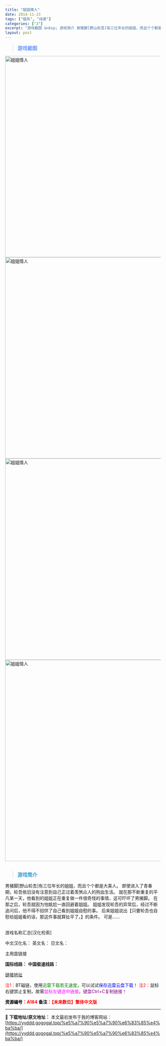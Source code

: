 ```yaml
---
title: "姐姐情人"
date: 2014-11-23
tags: ["姐系", "纯爱"]
categories: ["J"]
excerpt: "游戏截图 &nbsp; 游戏简介 男猪脚[野山轮吾]有三位年长的姐姐，而且个个都是大美人。 即使进入了青春期，轮吾依旧没有注意到自己正过着羡煞众人的狗血生活。 就在那不断重复的平凡某一天，他看到的姐姐正在重复做一件很奇怪的事情，这可吓坏了男猪脚。 在那之后，轮吾就因为怕尴尬一直回避着姐姐。 姐姐发现&hellip;"
layout: post
---
```


<div>
<blockquote><b><span style="font-size: 12pt; color: #6699ff;">游戏截图</span></b></blockquote>
<div><img title="点击放大" src="https://yyddd.gogogal.top/wp-content/uploads/2025/04/20250430_6811da67efa02.webp" alt="姐姐情人" width="650" /></div>
<div><img title="点击放大" src="https://yyddd.gogogal.top/wp-content/uploads/2025/04/20250430_6811da6973e2e.webp" alt="姐姐情人" width="650" /></div>
<div><img title="点击放大" src="https://cdn.ttloli.com/pic/005ODKsIjw1eou0k7m20bj30ms0hudk4.webp" alt="姐姐情人" width="650" /></div>
<div><img title="点击放大" src="https://yyddd.gogogal.top/wp-content/uploads/2025/04/20250430_6811da6fcc019.webp" alt="姐姐情人" width="650" /></div>
&nbsp;
<blockquote><b><span style="font-size: 12pt; color: #3399cc;">游戏简介</span></b></blockquote>
<div>男猪脚[野山轮吾]有三位年长的姐姐，而且个个都是大美人。
即使进入了青春期，轮吾依旧没有注意到自己正过着羡煞众人的狗血生活。
就在那不断重复的平凡某一天，他看到的姐姐正在重复做一件很奇怪的事情，这可吓坏了男猪脚。
在那之后，轮吾就因为怕尴尬一直回避着姐姐。
姐姐发现轮吾的异常后，经过不断追问后，他不得不招供了自己看到姐姐自慰的事。
后来姐姐说出【只要轮吾也自慰给姐姐看的话，那这件事就算扯平了。】的条件。
可是……</div>
&nbsp;

游戏名称汇总[汉化检索]

中文汉化名：
英文名：
日文名：
</div>
<div class="panel panel-primary">
<div class="panel-heading">主用盘链接</div>
<div class="panel-body">

<b>国际线路：</b>
<b>中国极速线路：</b>

<!--wechatfans start-->

<a href="https://pan.xunlei.com/s/VORYWGVS-OKdl46Dd5WKtqI7A1?pwd=kyt6#">链接地址</a>

<!--wechatfans end-->
<span style="color: #ff0000;">注1：</span>BT磁链，使用<span style="color: #008000;">迅雷下载若无速度</span>，可以试试<span style="color: #0000ff;">保存迅雷云盘下载！</span>
<span style="color: #ff0000;">注2：</span>鼠标右键禁止复制，故需<span style="color: #ff00ff;">鼠标左键选中链接</span>，<span style="color: #800080;">键盘Ctrl+C复制链接！</span>

</div>
<div class="panel-footer"><span style="color: #ff0000;"><b><span style="color: #000000;">资源编号</span>：A184</b></span>
<span style="color: #ff0000;"><b><span style="color: #000000;">备注</span>：【未来数位】繁体中文版</b></span></div>
</div>

---
📖 **下载地址/原文地址：** 本文最初发布于我的博客网站：[https://yyddd.gogogal.top/%e5%a7%90%e5%a7%90%e6%83%85%e4%ba%ba/](https://yyddd.gogogal.top/%e5%a7%90%e5%a7%90%e6%83%85%e4%ba%ba/)
